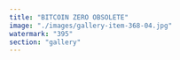 ```yaml
---
title: "BITCOIN ZERO OBSOLETE"
image: "./images/gallery-item-368-04.jpg"
watermark: "395"
section: "gallery"
---
```

